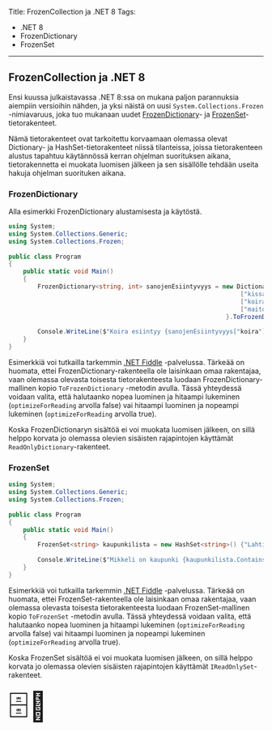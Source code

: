 Title: FrozenCollection ja .NET 8
Tags: 
  - .NET 8
  - FrozenDictionary
  - FrozenSet
---

## FrozenCollection ja .NET 8

Ensi kuussa julkaistavassa .NET 8:ssa on mukana paljon parannuksia aiempiin versioihin nähden, ja yksi näistä on uusi `System.Collections.Frozen` -nimiavaruus, joka tuo mukanaan uudet [FrozenDictionary](https://learn.microsoft.com/en-us/dotnet/api/system.collections.frozen.frozendictionary-2?view=net-8.0)- ja [FrozenSet](https://learn.microsoft.com/en-us/dotnet/api/system.collections.frozen.frozenset-1?view=net-8.0)-tietorakenteet.

Nämä tietorakenteet ovat tarkoitettu korvaamaan olemassa olevat Dictionary- ja HashSet-tietorakenteet niissä tilanteissa, joissa tietorakenteen alustus tapahtuu käytännössä kerran ohjelman suorituksen aikana, tietorakennetta ei muokata luomisen jälkeen ja sen sisällölle tehdään useita hakuja ohjelman suorituken aikana.

### FrozenDictionary

Alla esimerkki FrozenDictionary alustamisesta ja käytöstä. 

```cs
using System;
using System.Collections.Generic;
using System.Collections.Frozen;
					
public class Program
{
	public static void Main()
	{
		FrozenDictionary<string, int> sanojenEsiintyvyys = new Dictionary<string, int> {
																["kissa"] = 1,
																["koira"] = 2,
																["maitopurkki"] = 3
															}.ToFrozenDictionary(optimizeForReading: false);
		
		Console.WriteLine($"Koira esiintyy {sanojenEsiintyvyys["koira"]} kertaa");
	}
}
```

Esimerkkiä voi tutkailla tarkemmin [.NET Fiddle](https://dotnetfiddle.net/mHQ0t1) -palvelussa. Tärkeää on huomata, ettei FrozenDictionary-rakenteella ole laisinkaan omaa rakentajaa, vaan olemassa olevasta toisesta tietorakenteesta luodaan FrozenDictionary-mallinen kopio `ToFrozenDictionary` -metodin avulla. Tässä yhteydessä voidaan valita, että halutaanko nopea luominen ja hitaampi lukeminen (`optimizeForReading` arvolla false) vai hitaampi luominen ja nopeampi lukeminen (`optimizeForReading` arvolla true).

Koska FrozenDictionaryn sisältöä ei voi muokata luomisen jälkeen, on sillä helppo korvata jo olemassa olevien sisäisten rajapintojen käyttämät `ReadOnlyDictionary`-rakenteet.

### FrozenSet

```cs
using System;
using System.Collections.Generic;
using System.Collections.Frozen;
					
public class Program
{
	public static void Main()
	{
		FrozenSet<string> kaupunkilista = new HashSet<string>() {"Lahti", "Helsinki", "Mikkeli"}.ToFrozenSet(optimizeForReading: false);
		
		Console.WriteLine($"Mikkeli on kaupunki {kaupunkilista.Contains("Mikkeli")}");
	}
}
```

Esimerkkiä voi tutkailla tarkemmin [.NET Fiddle](https://dotnetfiddle.net/aRt5gi) -palvelussa. Tärkeää on huomata, ettei FrozenSet-rakenteella ole laisinkaan omaa rakentajaa, vaan olemassa olevasta toisesta tietorakenteesta luodaan FrozenSet-mallinen kopio `ToFrozenSet` -metodin avulla. Tässä yhteydessä voidaan valita, että halutaanko nopea luominen ja hitaampi lukeminen (`optimizeForReading` arvolla false) vai hitaampi luominen ja nopeampi lukeminen (`optimizeForReading` arvolla true).

Koska FrozenSet sisältöä ei voi muokata luomisen jälkeen, on sillä helppo korvata jo olemassa olevien sisäisten rajapintojen käyttämät `IReadOnlySet`-rakenteet.

<span style="font-size:4em;">🗄️🥶</span>